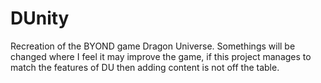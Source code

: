 # DUnity

Recreation of the BYOND game Dragon Universe. Somethings will be changed where I feel it may improve the game, if this project manages to match the features of DU then adding content is not off the table. 
